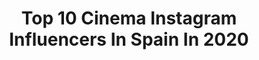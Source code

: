 ---
title: Top 10 Cinema Instagram Influencers In Spain In 2020
description: >-
  Find top cinema Instagram influencers in Spain in 2020. Most popular hashtags: #redshift #35mm #zbrush #covid19.
platform: Instagram
profiles:
  - username: "sarahperles"
    fullname: >-
      Sarah Perles | سارة بيرليس
    location: "Spain"
    followers: 153408
    engagement: 703
    commentsToLikes: 0.008322
    avatar: "https://scontent-ams4-1.cdninstagram.com/v/t51.2885-19/s320x320/22582746_384316641987280_7024297688371822592_n.jpg?_nc_ht=scontent-ams4-1.cdninstagram.com&_nc_ohc=2i7bO_BMDl4AX8apaSj&oh=6775796c73c453ea8a12c8ad9f3ebac2&oe=5EB9CB4A"
    verified: true
    hashtags: "#talents, #stayhome, #b9afdarkom, #elcid"
  - username: "aboutlight_"
    fullname: >-
      Cayetano González
    location: "Spain"
    followers: 45566
    engagement: 776
    commentsToLikes: 0.015536
    avatar: "https://scontent-ams4-1.cdninstagram.com/v/t51.2885-19/s320x320/25038147_760627244139601_297574580015333376_n.jpg?_nc_ht=scontent-ams4-1.cdninstagram.com&_nc_ohc=B_1QUAzfkaIAX9xhuvh&oh=eb8252ba889742bbc8347a9a674c14a0&oe=5EB956EB"
    verified: false
    hashtags: "#availablelight, #coronavirus, #resilience, #magichour"
  - username: "_madcitylife_"
    fullname: >-
      FOTÓGRAFO | Madrid | ФОТОГРАФ
    location: "Spain"
    followers: 9872
    engagement: 679
    commentsToLikes: 0.006716
    avatar: "https://scontent-ams4-1.cdninstagram.com/v/t51.2885-19/s320x320/92816185_217729512656242_3949197964538281984_n.jpg?_nc_ht=scontent-ams4-1.cdninstagram.com&_nc_ohc=SDjAAW48t0EAX_jlf8B&oh=40dcfe4a8ff7ec7ace6f5996b8fff9cd&oe=5EBB2559"
    verified: false
    hashtags: "#fotografia, #parati, #foryou, #selfie"
  - username: "itziarcastro"
    fullname: >-
      Itziar Castro
    location: "Spain"
    followers: 255483
    engagement: 220
    commentsToLikes: 0.031949
    avatar: "https://scontent-lhr8-1.cdninstagram.com/v/t51.2885-19/s320x320/29095339_669263303464861_5598139787551703040_n.jpg?_nc_ht=scontent-lhr8-1.cdninstagram.com&_nc_ohc=L9Nnk9Xt2JQAX_ZjWzI&oh=17f405cb20c6aeea12b2182a053bb90c&oe=5EB84838"
    verified: true
    hashtags: "#redcarpets, #macaulyculkin, #eloasis, #family"
  - username: "zigor"
    fullname: >-
      Zigor Samaniego
    location: "Spain"
    followers: 80747
    engagement: 851
    commentsToLikes: 0.014059
    avatar: "https://scontent-lhr8-1.cdninstagram.com/v/t51.2885-19/s320x320/12328477_1118387918184918_1208385610_a.jpg?_nc_ht=scontent-lhr8-1.cdninstagram.com&_nc_ohc=oYfqsqc7RrQAX8QVY3I&oh=71faea16a4e9a7ccaf34ca66e236d9dd&oe=5EBB6870"
    verified: true
    hashtags: "#yorokobu, #zbrush, #animation, #corvi19"
  - username: "_pabloeugui"
    fullname: >-
      Pablo Eugui 📸
    location: "Spain"
    followers: 8091
    engagement: 850
    commentsToLikes: 0.059659
    avatar: "https://scontent-lhr8-1.cdninstagram.com/v/t51.2885-19/s320x320/88917242_635156563932773_4217241710930952192_n.jpg?_nc_ht=scontent-lhr8-1.cdninstagram.com&_nc_ohc=S7lD4YqyJ70AX_k2s4Q&oh=9408e48527d61591182635fef62bc4ed&oe=5EBC3B86"
    verified: false
    hashtags: "#earthoutdoors, #mthrworld, #weroamabroad, #outside"
  - username: "luunaby"
    fullname: >-
      𝓐𝓲𝓭𝓪 🥀
    location: "Spain"
    followers: 290546
    engagement: 661
    commentsToLikes: 0.007760
    avatar: "https://scontent-lhr8-1.cdninstagram.com/v/t51.2885-19/s320x320/92414060_152165432849308_7846726523317911552_n.jpg?_nc_ht=scontent-lhr8-1.cdninstagram.com&_nc_ohc=wkmcWFH5GmQAX9SXzNK&oh=863e61b811c24911d6838c5d6437f7bb&oe=5EBC717B"
    verified: false
    hashtags: "#stayathome, #tyvrtech, #ad, #arcticfoxhaircolor"
  - username: "alessiosaveri"
    fullname: >-
      Alessio Saveri
    location: "Spain"
    followers: 19854
    engagement: 396
    commentsToLikes: 0.026635
    avatar: "https://scontent-ams4-1.cdninstagram.com/v/t51.2885-19/s320x320/53123466_331920057431611_4503974255892889600_n.jpg?_nc_ht=scontent-ams4-1.cdninstagram.com&_nc_ohc=mzYI726sR24AX82ZRDr&oh=cc3dcd6bcca2e6ea55ca3201a1d6dead&oe=5EB7096D"
    verified: false
    hashtags: "#visitcambodia, #visitlondon, #sunflares, #cityscape"
  - username: "santialveru"
    fullname: >-
      Santi Alverú
    location: "Spain"
    followers: 3868
    engagement: 676
    commentsToLikes: 0.075533
    avatar: "https://scontent-ams4-1.cdninstagram.com/v/t51.2885-19/s320x320/70628931_1195999740587088_8247992785068621824_n.jpg?_nc_ht=scontent-ams4-1.cdninstagram.com&_nc_ohc=82ABedYQuFAAX9PRFB9&oh=73fc5b98eed3ffbe67a28afd9ff79555&oe=5EAFE733"
    verified: false
    hashtags: "#goya2020, #zapeando, #35mm, #willemdafoe"
  - username: "aniann_"
    fullname: >-
      A n i A n n
    location: "Spain"
    followers: 9907
    engagement: 505
    commentsToLikes: 0.013711
    avatar: "https://scontent-ams4-1.cdninstagram.com/v/t51.2885-19/s320x320/88181035_201190337893990_1550581041800937472_n.jpg?_nc_ht=scontent-ams4-1.cdninstagram.com&_nc_ohc=l_UF0TwDmG0AX-UtVJL&oh=35bfddb2450e4bed711ebf66653352f9&oe=5EB33695"
    verified: false
    hashtags: "#fujifilmxseries, #filmphotography, #naturephotography, #italy"
---